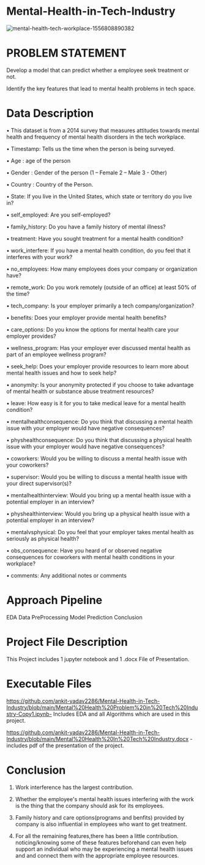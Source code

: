 # Mental-Health-in-Tech-Industry

![mental-health-tech-workplace-1556808890382](https://user-images.githubusercontent.com/107911669/187029920-875a7c84-6e03-4afc-b441-a2e7217461a2.jpg)

# PROBLEM STATEMENT
Develop a model that can predict whether a employee seek treatment or not.

Identify the key features that lead to mental health problems in tech space.

# Data Description

•	This dataset is from a 2014 survey that measures attitudes towards mental health and frequency of mental health disorders in the tech workplace.

•	Timestamp: Tells us the time when the person is being surveyed.

•	Age : age of the person 

•	Gender : Gender of the person (1 – Female  2 – Male  3 - Other)

•	Country : Country of the Person.

•	State: If you live in the United States, which state or territory do you live in?

•	self_employed: Are you self-employed?

•	family_history: Do you have a family history of mental illness?

•	treatment: Have you sought treatment for a mental health condition?

•	work_interfere: If you have a mental health condition, do you feel that it interferes with your work?

•	no_employees: How many employees does your company or organization have?

•	remote_work: Do you work remotely (outside of an office) at least 50% of the time?

•	tech_company: Is your employer primarily a tech company/organization?

•	benefits: Does your employer provide mental health benefits?

•	care_options: Do you know the options for mental health care your employer provides?

•	wellness_program: Has your employer ever discussed mental health as part of an employee wellness program?

•	seek_help: Does your employer provide resources to learn more about mental health issues and how to seek help?

•	anonymity: Is your anonymity protected if you choose to take advantage of mental health or substance abuse treatment resources?

•	leave: How easy is it for you to take medical leave for a mental health condition?

•	mentalhealthconsequence: Do you think that discussing a mental health issue with your employer would have negative consequences?

•	physhealthconsequence: Do you think that discussing a physical health issue with your employer would have negative consequences?

•	coworkers: Would you be willing to discuss a mental health issue with your coworkers?

•	supervisor: Would you be willing to discuss a mental health issue with your direct supervisor(s)?

•	mentalhealthinterview: Would you bring up a mental health issue with a potential employer in an interview?

•	physhealthinterview: Would you bring up a physical health issue with a potential employer in an interview?

•	mentalvsphysical: Do you feel that your employer takes mental health as seriously as physical health?


•	obs_consequence: Have you heard of or observed negative consequences for coworkers with mental health conditions in your workplace?

•	comments: Any additional notes or comments

# Approach Pipeline

EDA 
Data PreProcessing
Model Prediction
Conclusion

# Project File Description

This Project includes 1 jupyter notebook and 1 .docx File of Presentation.

# Executable Files

https://github.com/ankit-yadav2286/Mental-Health-in-Tech-Industry/blob/main/Mental%20Health%20Problem%20in%20Tech%20Industry-Copy1.ipynb- Includes EDA and all Algorithms which are used in this project.

https://github.com/ankit-yadav2286/Mental-Health-in-Tech-Industry/blob/main/Mental%20Health%20In%20Tech%20Industry.docx - includes pdf of the presentation of the project.


# Conclusion

1.	Work interference has the largest contribution.

2.	 Whether the employee's mental health issues interfering with the work is the thing that the company should ask for its employees. 


3.	Family history and care options(programs and benfits) provided by company is also influential in employees who want to get treatment.

4.	For all the remaining features,there has been a little contribution. noticing/knowing some of these features beforehand can even help support an individual who may be experiencing a mental health issues and and connect them with the appropriate employee resources.



